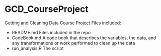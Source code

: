 # GCD_CourseProject
Getting and Cleaning Data Course Project
Files included:
- README.md       Files included in the repo
- CodeBook.md     A code book that describes the variables, the data, and any transformations or 
                  work performed to clean up the data 
- run_analysis.R  The script
